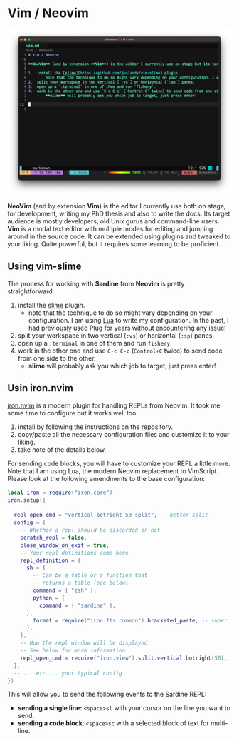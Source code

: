 # Vim / Neovim

![img](vim.png)


**NeoVim** (and by extension **Vim**) is the editor I currently use both on stage, for development, writing my PhD thesis and also to write the docs. Its target audience is mostly developers, old Unix gurus and command-line users. **Vim** is a modal text editor with multiple modes for editing and jumping around in the source code. It can be extended using plugins and tweaked to your liking. Quite powerful, but it requires some learning to be proficient. 

## Using vim-slime

The process for working with **Sardine** from **Neovim** is pretty straightforward:

1. install the [slime](https://github.com/jpalardy/vim-slime) plugin.
   -   note that the technique to do so might vary depending on your configuration. I am using [Lua](https://github.com/nanotee/nvim-lua-guide) to write my configuration. In the past, I had previously used [Plug](https://github.com/junegunn/vim-plug) for years without encountering any issue!
2. split your workspace in two vertical (`:vs`) or horizontal (`:sp`) panes.
3. open up a `:terminal` in one of them and run `fishery`.
4. work in the other one and use `C-c C-c` (`Control+C` twice) to send code from one side to the other.
   -   **slime** will probably ask you which job to target, just press enter!

## Usin iron.nvim

[iron.nvim](https://github.com/Vigemus/iron.nvim) is a modern plugin for handling REPLs from Neovim. It took me some time to configure but it works well too.
1) install by following the instructions on the repository.
2) copy/paste all the necessary configuration files and customize it to your liking.
3) take note of the details below.

For sending code blocks, you will have to customize your REPL a little more. Note that I am using Lua, the modern Neovim replacement to VimScript. Please look at the following amendments to the base configuration:
```lua
local iron = require("iron.core")
iron.setup({

  repl_open_cmd = "vertical botright 50 split", -- better split
  config = {
    -- Whether a repl should be discarded or not
    scratch_repl = false,
    close_window_on_exit = true,
    -- Your repl definitions come here
    repl_definition = {
      sh = {
        -- Can be a table or a function that
        -- returns a table (see below)
        command = { "zsh" },
        python = {
          command = { "sardine" },
      },
        format = require("iron.fts.common").bracketed_paste, -- super important (!!!)
      },
    },
    -- How the repl window will be displayed
    -- See below for more information
    repl_open_cmd = require("iron.view").split.vertical.botright(50),
  },
  -- ... etc ... your typical config
})
```

This will allow you to send the following events to the Sardine REPL:
- **sending a single line:** `<space>sl` with your cursor on the line you want to send.
- **sending a code block**: `<space>sc` with a selected block of text for multi-line.
